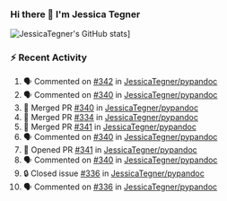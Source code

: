 ### Hi there 👋 I'm Jessica Tegner

![JessicaTegner's GitHub stats](https://github-readme-stats.vercel.app/api?username=jessicategner)]


### :zap: Recent Activity

<!--START_SECTION:activity-->
1. 🗣 Commented on [#342](https://github.com/JessicaTegner/pypandoc/issues/342#issuecomment-1711849604) in [JessicaTegner/pypandoc](https://github.com/JessicaTegner/pypandoc)
2. 🗣 Commented on [#340](https://github.com/JessicaTegner/pypandoc/pull/340#issuecomment-1711848090) in [JessicaTegner/pypandoc](https://github.com/JessicaTegner/pypandoc)
3. 🎉 Merged PR [#340](https://github.com/JessicaTegner/pypandoc/pull/340) in [JessicaTegner/pypandoc](https://github.com/JessicaTegner/pypandoc)
4. 🎉 Merged PR [#334](https://github.com/JessicaTegner/pypandoc/pull/334) in [JessicaTegner/pypandoc](https://github.com/JessicaTegner/pypandoc)
5. 🎉 Merged PR [#341](https://github.com/JessicaTegner/pypandoc/pull/341) in [JessicaTegner/pypandoc](https://github.com/JessicaTegner/pypandoc)
6. 🗣 Commented on [#340](https://github.com/JessicaTegner/pypandoc/pull/340#issuecomment-1701121611) in [JessicaTegner/pypandoc](https://github.com/JessicaTegner/pypandoc)
7. 💪 Opened PR [#341](https://github.com/JessicaTegner/pypandoc/pull/341) in [JessicaTegner/pypandoc](https://github.com/JessicaTegner/pypandoc)
8. 🗣 Commented on [#340](https://github.com/JessicaTegner/pypandoc/pull/340#issuecomment-1700761268) in [JessicaTegner/pypandoc](https://github.com/JessicaTegner/pypandoc)
9. 🔒 Closed issue [#336](https://github.com/JessicaTegner/pypandoc/issues/336) in [JessicaTegner/pypandoc](https://github.com/JessicaTegner/pypandoc)
10. 🗣 Commented on [#336](https://github.com/JessicaTegner/pypandoc/issues/336#issuecomment-1700754644) in [JessicaTegner/pypandoc](https://github.com/JessicaTegner/pypandoc)
<!--END_SECTION:activity-->
